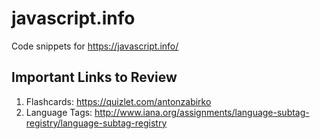 # javascript.info

Code snippets for https://javascript.info/

## Important Links to Review

1. Flashcards: https://quizlet.com/antonzabirko
2. Language Tags: http://www.iana.org/assignments/language-subtag-registry/language-subtag-registry
